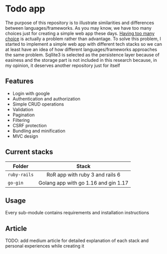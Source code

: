 # Todo app

The purpose of this repository is to illustrate similarities and differences between languages/frameworks. As you may know, we have too many choices just for creating a simple web app these days. [Having too many choice](https://en.wikipedia.org/wiki/Overchoice#:~:text=Overchoice%20or%20choice%20overload%20is,his%201970%20book%2C%20Future%20Shock.) is actually a problem rather than advantage. To solve this problem, I started to implement a simple web app with different tech stacks so we can at least have an idea of how different languages/frameworks approaches the same problem. Sqllite3 is selected as the persistence layer because of easiness and the storage part is not included in this research because, in my opinion, it deserves another repository just for itself

## Features
- Login with google
- Authentication and authorization
- Simple CRUD operations
- Validation
- Pagination
- Filtering
- CSRF protection
- Bundling and minification
- MVC design

## Current stacks

| Folder  | Stack |
| ------------- |:-------------:|
| `ruby-rails`  | RoR app with ruby 3 and rails 6 |
| `go-gin`      | Golang app with go 1.16 and gin 1.17 |


## Usage
Every sub-module contains requirements and installation instructions

## Article
TODO: add medium article for detailed explanation of each stack and personal experiences while creating it
